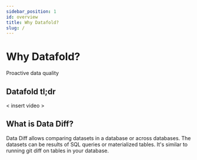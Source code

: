 ```yaml
---
sidebar_position: 1
id: overview
title: Why Datafold?
slug: /
---
```


# Why Datafold?

Proactive data quality

## Datafold tl;dr

< insert video \>

## What is Data Diff?

Data Diff allows comparing datasets in a database or across databases. The datasets can be results of SQL queries or materialized tables. It's similar to running git diff on tables in your database.

